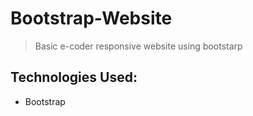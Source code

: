 # Bootstrap-Website
> Basic e-coder responsive website using bootstarp

## Technologies Used:
- Bootstrap
